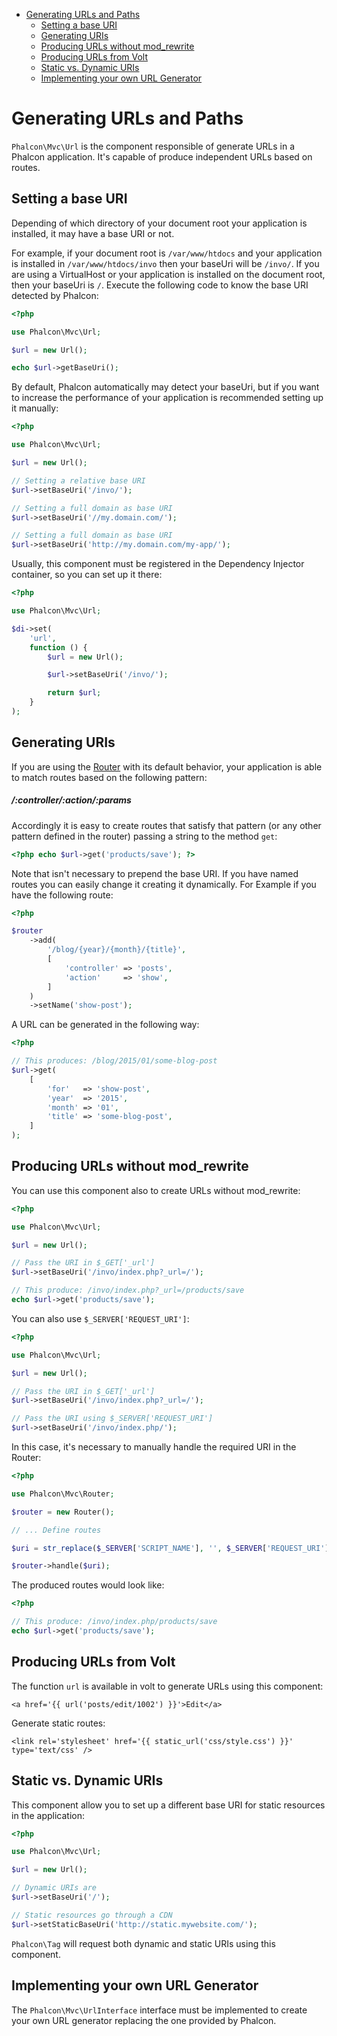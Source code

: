 <div class='article-menu' markdown='1'>

- [Generating URLs and Paths](#overview)
    - [Setting a base URI](#base-uri)
    - [Generating URIs](#generating-uri)
    - [Producing URLs without mod_rewrite](#urls-without-mod-rewrite)
    - [Producing URLs from Volt](#urls-from-volt)
    - [Static vs. Dynamic URIs](#static-vs-dynamic-uri)
    - [Implementing your own URL Generator](#custom-url)

</div>

<a name='overview'></a>
# Generating URLs and Paths
`Phalcon\Mvc\Url` is the component responsible of generate URLs in a Phalcon application. It's capable of produce independent URLs based on routes.

<a name='base-uri'></a>
## Setting a base URI
Depending of which directory of your document root your application is installed, it may have a base URI or not.

For example, if your document root is `/var/www/htdocs` and your application is installed in `/var/www/htdocs/invo` then your baseUri will be `/invo/`. If you are using a VirtualHost or your application is installed on the document root, then your baseUri is `/`. Execute the following code to know the base URI detected by Phalcon:

```php
<?php

use Phalcon\Mvc\Url;

$url = new Url();

echo $url->getBaseUri();
```

By default, Phalcon automatically may detect your baseUri, but if you want to increase the performance of your application is recommended setting up it manually:

```php
<?php

use Phalcon\Mvc\Url;

$url = new Url();

// Setting a relative base URI
$url->setBaseUri('/invo/');

// Setting a full domain as base URI
$url->setBaseUri('//my.domain.com/');

// Setting a full domain as base URI
$url->setBaseUri('http://my.domain.com/my-app/');
```

Usually, this component must be registered in the Dependency Injector container, so you can set up it there:

```php
<?php

use Phalcon\Mvc\Url;

$di->set(
    'url',
    function () {
        $url = new Url();

        $url->setBaseUri('/invo/');

        return $url;
    }
);
```

<a name='generating-uri'></a>
## Generating URIs
If you are using the [Router](/[[language]]/[[version]]/routing) with its default behavior, your application is able to match routes based on the following pattern:

<h5 class='alert alert-info' markdown='1'>/:controller/:action/:params </h5>

Accordingly it is easy to create routes that satisfy that pattern (or any other pattern defined in the router) passing a string to the method `get`:

```php
<?php echo $url->get('products/save'); ?>
```

Note that isn't necessary to prepend the base URI. If you have named routes you can easily change it creating it dynamically. For Example if you have the following route:

```php
<?php

$router
    ->add(
        '/blog/{year}/{month}/{title}',
        [
            'controller' => 'posts',
            'action'     => 'show',
        ]
    )
    ->setName('show-post');
```

A URL can be generated in the following way:

```php
<?php

// This produces: /blog/2015/01/some-blog-post
$url->get(
    [
        'for'   => 'show-post',
        'year'  => '2015',
        'month' => '01',
        'title' => 'some-blog-post',
    ]
);
```

<a name='urls-without-mod-rewrite'></a>
## Producing URLs without mod_rewrite
You can use this component also to create URLs without mod_rewrite:

```php
<?php

use Phalcon\Mvc\Url;

$url = new Url();

// Pass the URI in $_GET['_url']
$url->setBaseUri('/invo/index.php?_url=/');

// This produce: /invo/index.php?_url=/products/save
echo $url->get('products/save');
```

You can also use `$_SERVER['REQUEST_URI']`:

```php
<?php

use Phalcon\Mvc\Url;

$url = new Url();

// Pass the URI in $_GET['_url']
$url->setBaseUri('/invo/index.php?_url=/');

// Pass the URI using $_SERVER['REQUEST_URI']
$url->setBaseUri('/invo/index.php/');
```

In this case, it's necessary to manually handle the required URI in the Router:

```php
<?php

use Phalcon\Mvc\Router;

$router = new Router();

// ... Define routes

$uri = str_replace($_SERVER['SCRIPT_NAME'], '', $_SERVER['REQUEST_URI']);

$router->handle($uri);
```

The produced routes would look like:

```php
<?php

// This produce: /invo/index.php/products/save
echo $url->get('products/save');
```

<a name='urls-from-volt'></a>
## Producing URLs from Volt
The function `url` is available in volt to generate URLs using this component:

```twig
<a href='{{ url('posts/edit/1002') }}'>Edit</a>
```

Generate static routes:

```twig
<link rel='stylesheet' href='{{ static_url('css/style.css') }}' type='text/css' />
```

<a name='static-vs-dynamic-uri'></a>
## Static vs. Dynamic URIs
This component allow you to set up a different base URI for static resources in the application:

```php
<?php

use Phalcon\Mvc\Url;

$url = new Url();

// Dynamic URIs are
$url->setBaseUri('/');

// Static resources go through a CDN
$url->setStaticBaseUri('http://static.mywebsite.com/');
```

`Phalcon\Tag` will request both dynamic and static URIs using this component.

<a name='custom-url'></a>
## Implementing your own URL Generator
The `Phalcon\Mvc\UrlInterface` interface must be implemented to create your own URL generator replacing the one provided by Phalcon.
